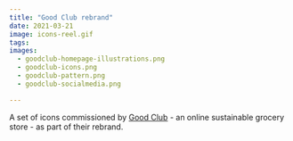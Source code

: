 ```yaml
---
title: "Good Club rebrand"
date: 2021-03-21
image: icons-reel.gif
tags:
images:
  - goodclub-homepage-illustrations.png
  - goodclub-icons.png
  - goodclub-pattern.png
  - goodclub-socialmedia.png

---
```


A set of icons commissioned by [Good Club](https://www.goodclub.co.uk/) - an online sustainable grocery store - as part of their rebrand.
